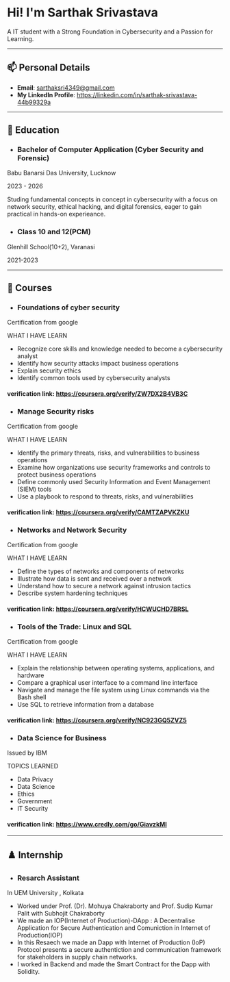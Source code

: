 

# Hi! I'm Sarthak Srivastava

A IT student with a Strong Foundation in Cybersecurity and a Passion for Learning.

---

## 📫 Personal Details

- **Email**: sarthaksri4349@gmail.com
- **My LinkedIn Profile**: https://linkedin.com/in/sarthak-srivastava-44b99329a

---

## 🏫 Education

- ### Bachelor of Computer Application (Cyber Security and Forensic)
Babu Banarsi Das University, Lucknow 

2023 - 2026

Studing fundamental concepts in concept in cybersecurity with a focus on network security, ethical hacking, and digital forensics, eager to gain practical in hands-on experieance.

- ### Class 10 and 12(PCM)
Glenhill School(10+2), Varanasi

2021-2023

---

## 📜 Courses

- ### Foundations of cyber security ### 
Certification from google

WHAT I HAVE LEARN
- Recognize core skills and knowledge needed to become a cybersecurity analyst
- Identify how security attacks impact business operations
- Explain security ethics
- Identify common tools used by cybersecurity analysts
#### verification link: https://coursera.org/verify/ZW7DX2B4VB3C ####

- ### Manage Security risks ###
Certification from google

WHAT I HAVE LEARN
- Identify the primary threats, risks, and vulnerabilities to business operations
- Examine how organizations use security frameworks and controls to protect business operations
- Define commonly used Security Information and Event Management (SIEM) tools
- Use a playbook to respond to threats, risks, and vulnerabilities
#### verification link: https://coursera.org/verify/CAMTZAPVKZKU ####

- ### Networks and Network Security ###
Certification from google

WHAT I HAVE LEARN
- Define the types of networks and components of networks
- Illustrate how data is sent and received over a network
- Understand how to secure a network against intrusion tactics
- Describe system hardening techniques
#### verification link: https://coursera.org/verify/HCWUCHD7BRSL ####

- ### Tools of the Trade: Linux and SQL ###
Certification from google

WHAT I HAVE LEARN
- Explain the relationship between operating systems, applications, and hardware
- Compare a graphical user interface to a command line interface
- Navigate and manage the file system using Linux commands via the Bash shell
- Use SQL to retrieve information from a database
#### verification link: https://coursera.org/verify/NC923GQ5ZVZ5 ####

- ### Data Science for Business ###
Issued by IBM

TOPICS LEARNED
- Data Privacy
- Data Science
- Ethics
- Government
- IT Security
#### verification link: https://www.credly.com/go/GiavzkMl ####
---

## ♟️ Internship

- ### Resarch Assistant
In UEM University , Kolkata

- Worked under Prof. (Dr). Mohuya Chakraborty and Prof. Sudip Kumar Palit with Subhojit Chakraborty
- We made an IOP(Internet of Production)-DApp : A Decentralise Application for Secure Authentication and Comuniction in Internet of Production(IOP)
- In this Resaech we made an Dapp with Internet of Production (IoP) Protocol presents a secure authentiction and communication framework for stakeholders in supply chain networks.
- I worked in Backend and made the Smart Contract for the Dapp with Solidity.
